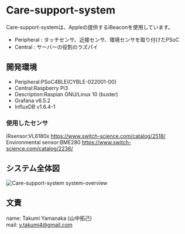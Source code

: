 # Care-support-system

Care-support-systemは、Appleの提供するiBeaconを使用しています。  

* Peripheral : タッチセンサ、近接センサ、環境センサを取り付けたPSoC  
* Central : サーバーの役割のラズパイ  

## 開発環境  
* Peripheral:PSoC4BLE(CYBLE-022001-00)  
* Central:Raspberry Pi3  
* Description:Raspian GNU/Linux 10 (buster)  
* Grafana v6.5.2  
* InfluxDB v1.6.4-1  

### 使用したセンサ
IRsensor:VL6180x https://www.switch-science.com/catalog/2518/  
Environmental sensor:BME280 https://www.switch-science.com/catalog/2236/  

## システム全体図
![Care-support-system system-overview](https://user-images.githubusercontent.com/66234583/105314958-f7f9d480-5c01-11eb-85c2-d883a3017011.png)

## 文責
name: Takumi Yamanaka (山中拓己)  
mail: y.takumi4@gmail.com  